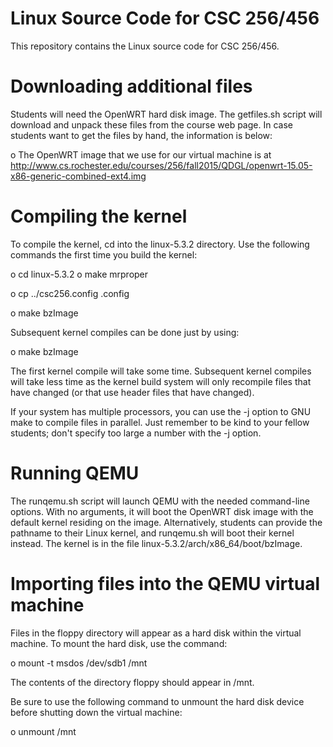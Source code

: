 # Linux Source Code for CSC 256/456

This repository contains the Linux source code for CSC 256/456.

# Downloading additional files

Students will need the OpenWRT hard disk image.  The getfiles.sh script will
download and unpack these files from the course web page.  In case students
want to get the files by hand, the information is below:

o The OpenWRT image that we use for our virtual machine is at http://www.cs.rochester.edu/courses/256/fall2015/QDGL/openwrt-15.05-x86-generic-combined-ext4.img

# Compiling the kernel

To compile the kernel, cd into the linux-5.3.2 directory.  Use the following
commands the first time you build the kernel:

o cd linux-5.3.2
o make mrproper

o cp ../csc256.config .config

o make bzImage

Subsequent kernel compiles can be done just by using:

o make bzImage

The first kernel compile will take some time.  Subsequent kernel compiles will
take less time as the kernel build system will only recompile files that have
changed (or that use header files that have changed).

If your system has multiple processors, you can use the -j option to GNU make
to compile files in parallel.  Just remember to be kind to your fellow students;
don't specify too large a number with the -j option.

# Running QEMU

The runqemu.sh script will launch QEMU with the needed command-line options.
With no arguments, it will boot the OpenWRT disk image with the default kernel
residing on the image.  Alternatively, students can provide the pathname to
their Linux kernel, and runqemu.sh will boot their kernel instead.  The kernel
is in the file linux-5.3.2/arch/x86_64/boot/bzImage.

# Importing files into the QEMU virtual machine

Files in the floppy directory will appear as a hard disk within the
virtual machine.  To mount the hard disk, use the command:

o mount -t msdos /dev/sdb1 /mnt

The contents of the directory floppy should appear in /mnt.

Be sure to use the following command to unmount the hard disk device before
shutting down the virtual machine:

o unmount /mnt
